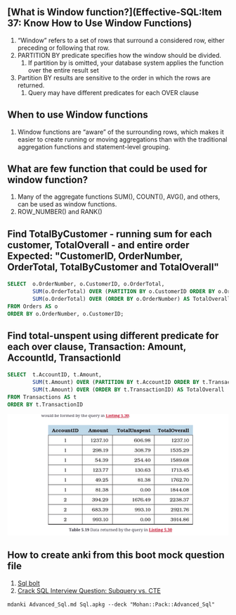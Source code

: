 ## [What is Window function?](Effective-SQL:Item 37: Know How to Use Window Functions)
1. “Window” refers to a set of rows that surround a considered row, either preceding or following that row.
2. PARTITION BY predicate specifies how the window should be divided.
   1. If partition by is omitted, your database system applies the function over the entire result set
3. Partition BY results are sensitive to the order in which the rows are returned.
   1. Query may have different predicates for each OVER clause

## When to use Window functions
1. Window functions are “aware” of the surrounding rows, which makes it easier to create running or moving aggregations than with the traditional aggregation functions and statement-level grouping.

## What are few function that could be used for window function?
1. Many of the aggregate functions SUM(), COUNT(), AVG(), and others, can be used as window functions.
2. ROW_NUMBER() and RANK()

## Find TotalByCustomer - running sum for each customer, TotalOverall - and entire order Expected: "CustomerID, OrderNumber, OrderTotal, TotalByCustomer and TotalOverall"

```sql
SELECT  o.OrderNumber, o.CustomerID, o.OrderTotal, 
        SUM(o.OrderTotal) OVER (PARTITION BY o.CustomerID ORDER BY o.OrderNumber, o.CustomerID) AS TotalByCustomer, 
        SUM(o.OrderTotal) OVER (ORDER BY o.OrderNumber) AS TotalOverall
FROM Orders AS o
ORDER BY o.OrderNumber, o.CustomerID;
```

## Find total-unspent using different predicate for each over clause, Transaction: Amount, AccountId, TransactionId

```sql
SELECT  t.AccountID, t.Amount, 
        SUM(t.Amount) OVER (PARTITION BY t.AccountID ORDER BY t.TransactionID DESC) - t.Amount AS TotalUnspent, 
        SUM(t.Amount) OVER (ORDER BY t.TransactionID) AS TotalOverall
FROM Transactions AS t
ORDER BY t.TransactionID
```
![Running Total](../../img/running_total.png)

## How to create anki from this boot mock question file
1. [Sql bolt](https://sqlbolt.com/lesson/filtering_sorting_query_results)
2. [Crack SQL Interview Question: Subquery vs. CTE](https://towardsdatascience.com/sql-for-data-analysis-subquery-vs-cte-699ef629d9eb)
```
mdanki Advanced_Sql.md Sql.apkg --deck "Mohan::Pack::Advanced_Sql"
```
